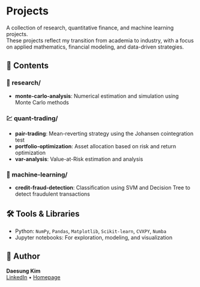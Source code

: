 # Projects

A collection of research, quantitative finance, and machine learning projects.  
These projects reflect my transition from academia to industry, with a focus on applied mathematics, financial modeling, and data-driven strategies.

## 📁 Contents

### 🔬 research/
- **monte-carlo-analysis**: Numerical estimation and simulation using Monte Carlo methods

### 💹 quant-trading/
- **pair-trading**: Mean-reverting strategy using the Johansen cointegration test
- **portfolio-optimization**: Asset allocation based on risk and return optimization
- **var-analysis**: Value-at-Risk estimation and analysis

### 🤖 machine-learning/
- **credit-fraud-detection**: Classification using SVM and Decision Tree to detect fraudulent transactions

## 🛠 Tools & Libraries

- Python: `NumPy`, `Pandas`, `Matplotlib`, `Scikit-learn`, `CVXPY`, `Numba`
- Jupyter notebooks: For exploration, modeling, and visualization

## 🔗 Author

**Daesung Kim**  
[LinkedIn](https://www.linkedin.com/in/daesungk/) • [Homepage](https://daesungk.github.io)

